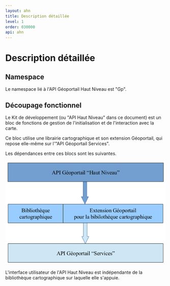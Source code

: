 ```yaml
---
layout: ahn
title: Description détaillée
level: 1
order: 030000
api: ahn
---
```

# Description détaillée

## Namespace

Le namespace lié à l'API Géoportail Haut Niveau est "Gp".

## Découpage fonctionnel

Le Kit de développement (ou "API Haut Niveau" dans ce document) est un bloc de fonctions de gestion de l'initialisation et de l'interaction avec la carte. 

Ce bloc utilise une librairie cartographique et son extension Géoportail, qui repose elle-même sur l'"API Géoportail Services". 

Les dépendances entre ces blocs sont les suivantes.

![diagramme découpage fonctionnel](../images/archi-ahn.png)


L'interface utilisateur de l'API Haut Niveau est indépendante de la bibliothèque cartographique sur laquelle elle s'appuie.

